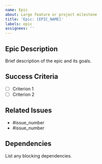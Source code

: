 ```yaml
---
name: Epic
about: Large feature or project milestone
title: 'Epic: [EPIC_NAME]'
labels: epic
assignees: ''
---
```


## Epic Description
Brief description of the epic and its goals.

## Success Criteria
- [ ] Criterion 1
- [ ] Criterion 2

## Related Issues
- #issue_number
- #issue_number

## Dependencies
List any blocking dependencies.
